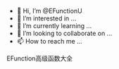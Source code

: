 - 👋 Hi, I’m @EFunctionU
- 👀 I’m interested in ...
- 🌱 I’m currently learning ...
- 💞️ I’m looking to collaborate on ...
- 📫 How to reach me ...

<!---
EFunctionU/EFunctionU is a ✨ special ✨ repository because its `README.md` (this file) appears on your GitHub profile.
You can click the Preview link to take a look at your changes.
--->
EFunction高级函数大全
